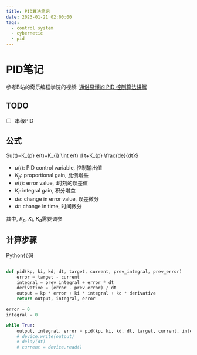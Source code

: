 ```yaml
---
title: PID算法笔记
date: 2023-01-21 02:00:00
tags: 
  - control system
  - cybernetic
  - pid
---
```


# PID笔记

参考B站的奇乐编程学院的视频: [通俗易懂的 PID 控制算法讲解](https://www.bilibili.com/video/BV1et4y1i7Gm)

## TODO

- [ ] 串级PID

## 公式

<!-- ![Formula](/img/kalman-filter-formula.png) -->

$u(t)=K_{p} e(t)+K_{i} \int e(t) d t+K_{p} \frac{de}{dt}$

- $u(t)$: PID control variable, 控制输出值
- $K_{p}$: proportional gain, 比例增益
- $e(t)$: error value, t时刻的误差值
- $K_{i}$: integral gain, 积分增益
- ${de}$: change in error value, 误差微分
- ${dt}$: change in time, 时间微分

其中, $K_{p}$, $K_{i}$, $K_{d}$需要调参

## 计算步骤

Python代码

```python

def pid(kp, ki, kd, dt, target, current, prev_integral, prev_error)
    error = target - current
    integral = prev_integral + error * dt
    derivative = (error - prev_error) / dt
    output = kp * error + ki * integral + kd * derivative
    return output, integral, error

error = 0
integral = 0

while True:
    output, integral, error = pid(kp, ki, kd, dt, target, current, integral)
    # device.write(output)
    # delay(dt)
    # current = device.read()

```
